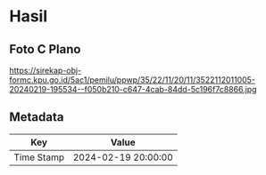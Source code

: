 # Hasil

## Foto C Plano

https://sirekap-obj-formc.kpu.go.id/5ac1/pemilu/ppwp/35/22/11/20/11/3522112011005-20240219-195534--f050b210-c647-4cab-84dd-5c196f7c8866.jpg


## Metadata

| Key        | Value               |
| ---------- | ------------------- |
| Time Stamp | 2024-02-19 20:00:00 |



